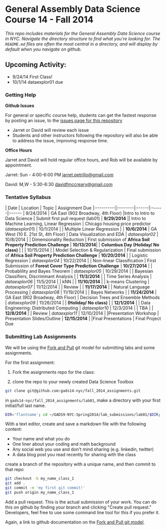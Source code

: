 # General Assembly Data Science Course 14 - Fall 2014

*This repo includes materials for the General Assembly Data Science course in NYC. Navigate the directory structure to find what you're looking for. The `README.md` files are often the most central in a directory, and will display by default when you navigate on github.*


## Upcoming Activity:

* 9/24/14 First Class!
* 10/1/14 dataexplor01 due

### Getting Help

**Github Issues**

For general or specific course help, students can get the fastest response by posting an issue, to the [issues page for this repository](https://github.com/gads14-nyc/fall_2014_lessons/issues)

* Jarret or David will review each issue
* Students and other instructors following the repository will also be able to address the issue, improving response time.

**Office Hours**

Jarret and David will hold regular office hours, and Rob will be available by appointment.

Jarret: Sun - 4:00-6:00 PM  jarret.petrillo@gmail.com

David: M,W - 5:30-6:30  davidfmccreary@gmail.com

### Tentative Syllabus

| Date      | Location | Topic | Assignment Due 
|:----------|:--------|:------|:------|:------
| 9/24/2014 | GA East (902 Broadway, 4th Floor) |Intro to Intro to Data Science | Submit first pull request (lab01)
| **9/29/2014** || Intro to Machine Learning, Linear Regression | Chicago housing price predictor (*dataexplor01*)
| 10/1/2014  | | Multiple Linear Regression | 
| **10/6/2014** | GA West (10 E. 21st St, 4th Floor) | Data Visualization and EDA | *dataexplor02*
| 10/8/2014  | | Dimensionality Reduction | First submission of **Africa Soil Property Prediction Challenge**
| **10/13/2014**| | **Columbus Day (Holiday/ No class)** | |
| 10/15/2014 | | Model Selection & Regularization | Final submission of **Africa Soil Property Prediction Challenge**
| **10/20/2014** | | Logistic Regression | *dataexplor04*
| 10/22/2014 | | Non-linear Classification | First Submission of **Forest Cover Type Prediction Challenge**
| **10/27/2014** | | Probablility and Bayes Theorem | *dataexplor05*
| 10/29/2014 | | Bayesian Classifiers, Discriminant Analysis | 
| **11/3/2014**  | | Time Series Analysis | *dataexplor06*
| 11/5/2014 | | kNN | 
| **11/10/2014** | | k-means Clustering | *dataexplor07*
| 11/12/2014 | | Review | 
| **11/17/2014** | | Natural Language Processing | *dataexplor08*
| 11/19/2014 | | Bayes Networks | 
| **11/24/2014** | GA East (902 Broadway, 4th Floor) | Decision Trees and Ensemble Methods | *dataexplor09*
| 11/26/2014 | | **(Holiday/ No class)** |
| **12/1/2014** | | Data Engineering: Distributed Computing | *dataexplor10*
| 12/3/2014  | | TBA | 
| **12/8/2014**  | | Review | *dataexplor11*
| 12/10/2014  | |Presentation Workshop | Presentation Slides/Outline
| **12/15/2014** | |Final Presentations | Final Project Due

### Submitting Lab Assignments

We will be using the <a href="https://help.github.com/articles/using-pull-requests#fork--pull">Fork and Pull</a> git model for submitting labs and some assignments.

For the first assignment:

1. Fork the assignments repo for the class:

2. clone the repo to your newly created Data Science Toolbox
```sh
git clone git@github.com:gads14-nyc/fall_2014_assignments.git
```

in `gads14-nyc/fall_2014_assignments/lab01`, make a directory with your first initial/full last name.

```sh
DIR='flastname'; cd ~/GADS9-NYC-Spring2014/lab_submissions/lab01/$DIR; mkdir $DIR; open $DIR
```

With a text editor, create and save a markdown file with the following content:

* Your name and what you do
* One liner about your coding and math background
* Any social web you use and don't mind sharing (e.g. linkedin, twitter)
* A data blog post you read recently for sharing with the class

create a branch of the repository with a unique name, and then commit to that repo

```sh
git checkout -b my_name_class_1
git add .
git commit -m 'my first git commit!'
git push origin my_name_class_1
```

Add a pull request. This is the actual submission of your work. You can do this on github by finding your branch and clicking "Create pull request." Developers, feel free to use some command line tool for this if you prefer it.

Again, a link to github documentation on the <a href="https://help.github.com/articles/using-pull-requests#fork--pull">Fork and Pull git model</a>.


